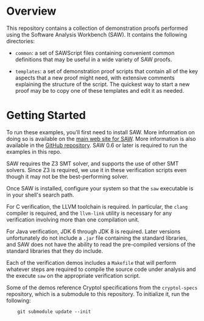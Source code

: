 # Overview

This repository contains a collection of demonstration proofs performed
using the Software Analysis Workbench (SAW). It contains the following
directories:

* `common`: a set of SAWScript files containing convenient common
  definitions that may be useful in a wide variety of SAW proofs.

* `templates`: a set of demonstration proof scripts that contain all of
  the key aspects that a new proof might need, with extensive comments
  explaining the structure of the script. The quickest way to start a
  new proof may be to copy one of these templates and edit it as needed.

# Getting Started

To run these examples, you'll first need to install SAW. More
information on doing so is available on the [main web site for
SAW](https://saw.galois.com). More information is also available in the
[GitHub repository](https://github.com/GaloisInc/saw-script). SAW 0.6 or
later is required to run the examples in this repo.

SAW requires the Z3 SMT solver, and supports the use of other SMT
solvers. Since Z3 is required, we use it in these verification scripts
even though it may not be the best-performing solver.

Once SAW is installed, configure your system so that the `saw`
executable is in your shell's search path.

For C verification, the LLVM toolchain is required. In particular, the
`clang` compiler is required, and the `llvm-link` utility is necessary
for any verification involving more than one compilation unit.

For Java verification, JDK 6 through JDK 8 is required. Later versions
unfortunately do not include a `.jar` file containing the standard
libraries, and SAW does not have the ability to read the pre-compiled
versions of the standard libraries that they do include.

Each of the verification demos includes a `Makefile` that will perform
whatever steps are required to compile the source code under analysis
and the execute `saw` on the appropriate verification script.

Some of the demos reference Cryptol specifications from the
`cryptol-specs` repository, which is a submodule to this repository. To
initialize it, run the following:

        git submodule update --init
